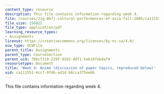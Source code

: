 ```yaml
---
content_type: resource
description: This file contains information regarding week 4.
file: /courses/21g-067j-cultural-performances-of-asia-fall-2005/ca1115514cc79f4bad1db8cca375ee8b_MIT21G_067JF05_dis_qs4.pdf
file_size: 156822
file_type: application/pdf
learning_resource_types:
- Assignments
license: https://creativecommons.org/licenses/by-nc-sa/4.0/
ocw_type: OCWFile
parent_title: Assignments
parent_type: CourseSection
parent_uid: 78bcf319-229f-9192-d8f1-5eb107ebdaf4
resourcetype: Document
title: 'Week 4: Anime (discussion of paper topics, reproduced below)'
uid: ca111551-4cc7-9f4b-ad1d-b8cca375ee8b
---
```

This file contains information regarding week 4.